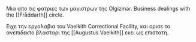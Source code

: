 Μια απο τις φατριες των μαγιστρων της Olgizmar.
Business dealings with the [[Fråddarth]] circle.

Ειχε την εργολαβια του Vaelkith Correctional Facility, και ορισε το ανεπιδεκτο βλασταρι της [[Augustus Vaelkith]] εκει ως επιστατη.